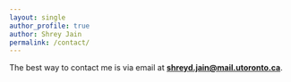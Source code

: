 ```yaml
---
layout: single
author_profile: true
author: Shrey Jain
permalink: /contact/
---
```


The best way to contact me is via email at **shreyd.jain@mail.utoronto.ca**.
